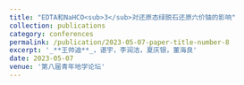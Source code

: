 ```yaml
---
title: "EDTA和NaHCO<sub>3</sub>对还原态绿脱石还原六价铀的影响"
collection: publications
category: conferences
permalink: /publication/2023-05-07-paper-title-number-8
excerpt: '_**王帅迪**_，谌宇，李润洁，夏庆银，董海良'
date: 2023-05-07
venue: '第八届青年地学论坛'
---
```

